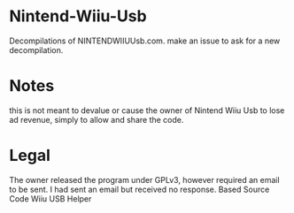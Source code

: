 # Nintend-Wiiu-Usb
Decompilations of NINTENDWIIUUsb.com. make an issue to ask for a new decompilation.
# Notes
this is not meant to devalue or cause the owner of Nintend Wiiu Usb to lose ad revenue, simply to allow and share the code.
# Legal
The owner released the program under GPLv3, however required an email to be sent. I had sent an email but received no response.
Based Source Code Wiiu USB Helper
